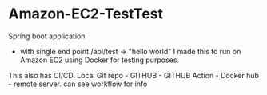 # Amazon-EC2-TestTest 
Spring boot application
 -   with single end point /api/test -> "hello world"
I made this to run on Amazon EC2 using Docker for testing purposes.



This also has CI/CD. Local Git repo - GITHUB - GITHUB Action - Docker hub - remote server. can see workflow for info
